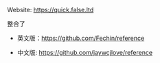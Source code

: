 Website: https://quick.false.ltd

整合了

- 英文版：https://github.com/Fechin/reference

- 中文版: https://github.com/jaywcjlove/reference
